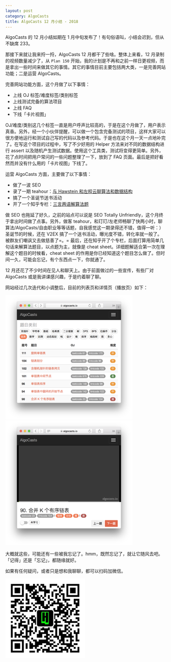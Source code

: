 ```yaml
---
layout: post
category: AlgoCasts
title: AlgoCasts 12 月小结 - 2018
---
```


AlgoCasts 的 12 月小结如期在 1 月中旬发布了！有句俗语叫，小结会迟到，但从不缺席 233。

那接下来就让我来捋一捋，AlgoCasts 12 月都干了些啥。整体上来看，12 月录制的视频数量减少了，从 `Plan 150` 开始，我的计划是不再和之前一样日更视频，而是拿出一些时间来做其它的事情。其它的事情目前主要包括两大类，一是完善网站功能；二是运营 AlgoCasts。

完善网站功能方面，这个月做了以下事情：

* 上线 OJ 标签/难度标签/类别标签
* 上线测试完备的算法项目
* 上线 FAQ
* 下线「卡片视图」

OJ/难度/类别这几个标签一直是用户呼声比较高的，于是在这个月做了，用户表示真香。另外，经一个小伙伴提醒，可以做一个包含完备测试的项目，这样大家可以很方便地运行和测试自己写的代码以及参考代码。于是也在这个月一天一点地补完了。在写这个项目的过程中，写了不少好用的 Helper 方法来对不同的数据结构进行 assert 以及随机产生测试数据。使用这个工具类，测试将变得更简单。另外，花了点时间把用户常问的一些问题整理了一下，放到了 FAQ 页面。最后是把好看然而并没有什么用的「卡片视图」下线了。

运营 AlgoCasts 方面，主要做了以下事情：

* 做了一波 SEO
* 录了一期 teahour：[与 Hawstein 和左程云聊算法和数据结构](http://teahour.fm/2019/01/02/algo-with-hawstein-and-chengyun.html)
* 搞了一个圣诞节送书活动
* 开了一个知乎专栏：[三言两语解算法题](https://zhuanlan.zhihu.com/algos)

做 SEO 也拖延了好久，之前的站点可以说是 SEO Totally Unfriendly，这个月终于拿出时间做了点事。另外，做客 teahour，和玎玎/左老师畅聊了快两小时，聊算法/AlgoCasts/自由职业等等话题，自我感觉这一期录得还不错，值得一听：）圣诞节的时候，还在 V2EX 搞了一个送书活动，曝光度不错，转化率就一般了。被群友们嘲讽又去做慈善了=。= 最后，还在知乎开了个专栏，后面打算用简单几句话来解算法题目，以点题为主，就像是 cheat sheet。详细题解适合第一次在理解这个题目的时候看，cheat sheet 的作用是你已经知道这个题目怎么做了。但时间一久，可能会忘记，有个东西点一下，你就通了。

12 月还花了不少时间在见人和聊天上。由于前面做过的一些宣传，有些厂对 AlgoCasts 或是我讲课感兴趣，于是约着聊了聊。

网站经过几次迭代和小调整后，目前的列表页和详情页（播放页）如下：

<img width="400px" src="/assets/img/2019/1/algocasts-list-tags.png" />
<img width="400px" src="/assets/img/2019/1/algocasts-detail-tags.png" />

大概就这些，可能还有一些被我忘记了。hmm，既然忘记了，就让它随风去吧。「记得」还是「忘记」，都随缘就好。

如果有任何疑问，或者只是想和我聊聊，都可以扫码加微信。

<img width="250px" src="/assets/img/2018/11/6/hawstein-studio-wechat.jpeg" />
